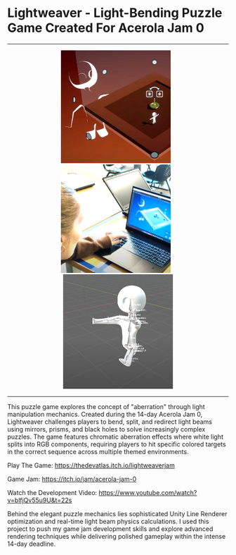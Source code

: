 # Lightweaver - Light-Bending Puzzle Game Created For Acerola Jam 0 

--- 

<div align="center"> 
  <img src="images/O1.png" alt="Lightweaver Game Image 1" width="250" style="margin-right: 10px;"/> 
  <img src="images/O2.png" alt="Lightweaver Game Image 2" width="250" style="margin-right: 10px;"/> 
  <img src="images/O3.png" alt="Lightweaver Game Image 3" width="250"/> 
</div>

--- 

This puzzle game explores the concept of "aberration" through light manipulation mechanics. Created during the 14-day Acerola Jam 0, Lightweaver challenges players to bend, split, and redirect light beams using mirrors, prisms, and black holes to solve increasingly complex puzzles. The game features chromatic aberration effects where white light splits into RGB components, requiring players to hit specific colored targets in the correct sequence across multiple themed environments.

Play The Game: https://thedevatlas.itch.io/lightweaverjam

Game Jam: https://itch.io/jam/acerola-jam-0

Watch the Development Video: https://www.youtube.com/watch?v=blfjQv55u9U&t=22s

Behind the elegant puzzle mechanics lies sophisticated Unity Line Renderer optimization and real-time light beam physics calculations. I used this project to push my game jam development skills and explore advanced rendering techniques while delivering polished gameplay within the intense 14-day deadline.
